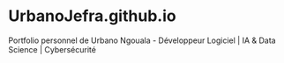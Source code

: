 # UrbanoJefra.github.io
Portfolio personnel de Urbano Ngouala - Développeur Logiciel | IA &amp; Data Science | Cybersécurité
